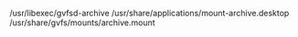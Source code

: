 /usr/libexec/gvfsd-archive
/usr/share/applications/mount-archive.desktop
/usr/share/gvfs/mounts/archive.mount
